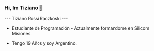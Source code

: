 ### Hi, Im Tiziano 👋


--- Tiziano Rossi Raczkoski ---

- Estudiante de Programación - Actualmente formandome en Silicom Misiones

- Tengo 19 Años y soy Argentino.

<!--
**TiziRR/TiziRR** is a ✨ _special_ ✨ repository because its `README.md` (this file) appears on your GitHub profile.
-->
